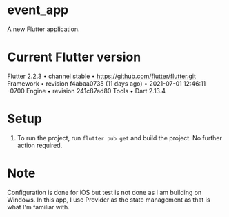 # event_app

A new Flutter application.

# Current Flutter version
Flutter 2.2.3 • channel stable • https://github.com/flutter/flutter.git
Framework • revision f4abaa0735 (11 days ago) • 2021-07-01 12:46:11 -0700
Engine • revision 241c87ad80
Tools • Dart 2.13.4

# Setup
1. To run the project, run `flutter pub get` and build the project. No further action required.

# Note
Configuration is done for iOS but test is not done as I am building on Windows.
In this app, I use Provider as the state management as that is what I'm familiar with.

